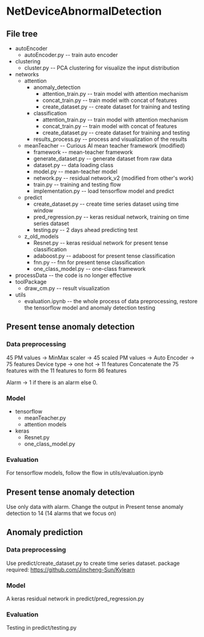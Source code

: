 # NetDeviceAbnormalDetection
## File tree
- autoEncoder
  - autoEncoder.py -- train auto encoder
- clustering
  - cluster.py -- PCA clustering for visualize the input distribution
- networks
  - attention
    - anomaly_detection
      - attention_train.py -- train model with attention mechanism
      - concat_train.py -- train model with concat of features
      - create_dataset.py -- create dataset for training and testing
    - classification
      - attention_train.py -- train model with attention mechanism
      - concat_train.py -- train model with concat of features
      - create_dataset.py -- create dataset for training and testing
    - results_process.py -- process and visualization of the results
  - meanTeacher -- Curious AI mean teacher framework (modified)
    - framework -- mean-teacher framework
    - generate_dataset.py -- generate dataset from raw data
    - dataset.py -- data loading class
    - model.py -- mean-teacher model
    - network.py -- residual network_v2 (modified from other's work)
    - train.py -- training and testing flow
    - implementation.py -- load tensorflow model and predict
  - predict
    - create_dataset.py -- create time series dataset using time window
    - pred_regression.py -- keras residual network, training on time series dataset
    - testing.py -- 2 days ahead predicting test
  - z_old_models
    - Resnet.py -- keras residual network for present tense classification
    - adaboost.py -- adaboost for present tense classification
    - fnn.py -- fnn for present tense classification
    - one_class_model.py -- one-class framework
- processData -- the code is no longer effective
- toolPackage
  - draw_cm.py -- result visualization
- utils
  - evaluation.ipynb -- the whole process of data preprocessing, restore the tensorflow model and anomaly detection testing

## Present tense anomaly detection
### Data preprocessing
45 PM values -> MinMax scaler -> 45 scaled PM values -> Auto Encoder -> 75 features
Device type -> one hot -> 11 features
Concatenate the 75 features with the 11 features to form 86 features

Alarm -> 1 if there is an alarm else 0.
### Model
- tensorflow
  - meanTeacher.py
  - attention models
- keras
  - Resnet.py
  - one_class_model.py
  
### Evaluation
For tensorflow models, follow the flow in utils/evaluation.ipynb

## Present tense anomaly detection
Use only data with alarm.
Change the output in Present tense anomaly detection to 14 (14 alarms that we focus on)

## Anomaly prediction
### Data preprocessing
Use predict/create_dataset.py to create time series dataset.
package required:
https://github.com/Jincheng-Sun/Kylearn
### Model
A keras residual network in predict/pred_regression.py
### Evaluation
Testing in predict/testing.py
